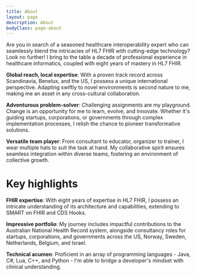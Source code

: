 ```yaml
---
title: About
layout: page
description: About
bodyClass: page-about
---
```


Are you in search of a seasoned healthcare interoperability expert who can seamlessly blend the intricacies of HL7 FHIR with cutting-edge technology? Look no further! I bring to the table a decade of professional experience in healthcare informatics, coupled with eight years of mastery in HL7 FHIR.

**Global reach, local expertise**: With a proven track record across Scandinavia, Benelux, and the US, I possess a unique international perspective. Adapting swiftly to novel environments is second nature to me, making me an asset in any cross-cultural collaboration.

**Adventurous problem-solver**: Challenging assignments are my playground. Change is an opportunity for me to learn, evolve, and innovate. Whether it's guiding startups, corporations, or governments through complex implementation processes, I relish the chance to pioneer transformative solutions.

**Versatile team player**: From consultant to educator, organizer to trainer, I wear multiple hats to suit the task at hand. My collaborative spirit ensures seamless integration within diverse teams, fostering an environment of collective growth.

# Key highlights

**FHIR expertise**: With eight years of expertise in HL7 FHIR, I possess an intricate understanding of its architecture and capabilities, extending to SMART on FHIR and CDS Hooks.

**Impressive portfolio**: My journey includes impactful contributions to the Australian National Health Record system, alongside consultancy roles for startups, corporations, and governments across the US, Norway, Sweden, Netherlands, Belgium, and Israel.

**Technical acumen**: Proficient in an array of programming languages - Java, C#, Lua, C++, and Python - I'm able to bridge a developer's mindset with clinical understanding.
